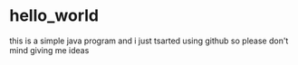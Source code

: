 # hello_world
this is a simple java program 
and i just tsarted using github  so please don't mind giving me ideas 
